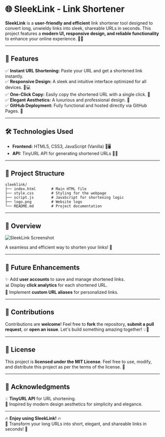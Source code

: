 # 🌐 SleekLink - Link Shortener

**SleekLink** is a **user-friendly and efficient** link shortener tool designed to convert long, unwieldy links into sleek, shareable URLs in seconds. This project features a **modern UI, responsive design, and reliable functionality** to enhance your online experience. 🔗✨

---

## 🚀 Features

✅ **Instant URL Shortening:** Paste your URL and get a shortened link instantly.  
✅ **Responsive Design:** A sleek and intuitive interface optimized for all devices. 📱💻  
✅ **One-Click Copy:** Easily copy the shortened URL with a single click. 🔄  
✅ **Elegant Aesthetics:** A luxurious and professional design. 🎨  
✅ **GitHub Deployment:** Fully functional and hosted directly via GitHub Pages. 🚀  

---

## 🛠️ Technologies Used

- **Frontend:** HTML5, CSS3, JavaScript (Vanilla) 🎨🖥️  
- **API:** TinyURL API for generating shortened URLs 🔗🔄  

---

## 📂 Project Structure

```
sleeklink/
├── index.html       # Main HTML file
├── style.css        # Styling for the webpage
├── script.js        # JavaScript for shortening logic
├── logo.png         # Website logo
└── README.md        # Project documentation
```

---

## 📸 Overview

![SleekLink Screenshot](https://github.com/user-attachments/assets/0e04b35f-9d03-4b82-9a1d-4979275b5e15)  

A seamless and efficient way to shorten your links! 🚀

---

## 🔮 Future Enhancements

✨ Add **user accounts** to save and manage shortened links.  
📊 Display **click analytics** for each shortened URL.  
🔗 Implement **custom URL aliases** for personalized links.  

---

## 🤝 Contributions

Contributions are **welcome**! Feel free to **fork** the repository, **submit a pull request**, or **open an issue**. Let's build something amazing together! 💡🚀  

---

## 📜 License

This project is **licensed under the MIT License**. Feel free to use, modify, and distribute this project as per the terms of the license. 📄  

---

## 🙌 Acknowledgments

💡 **TinyURL API** for URL shortening.  
🎨 Inspired by modern design aesthetics for simplicity and elegance.  

---

🔥 **Enjoy using SleekLink!** 🔥  
🎯 Transform your long URLs into short, elegant, and shareable links in seconds! 🎯  

